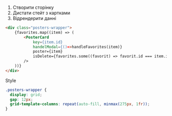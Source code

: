 1) Створити сторінку
2) Дистати стейт з картками
3) Відрендерити данні

```html
<div class="posters-wrapper">
    {favorites.map((item) => (
        <PosterCard
            key={item.id}
            handelModal={()=>handleFavorites(item)}
            poster={item}
            isDelete={favorites.some((favorit) => favorit.id === item.id)}
        />
    ))}
</div>
```

Style
```scss
.posters-wrapper {
  display: grid;
  gap: 12px;
  grid-template-columns: repeat(auto-fill, minmax(275px, 1fr));
}
```
